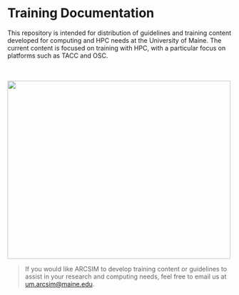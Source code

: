 # Training Documentation

This repository is intended for distribution of guidelines and training content developed for computing and HPC needs at the University of Maine. The current content is focused on training with HPC, with a particular focus on platforms such as TACC and OSC.

<br />
<br />


<img src="https://user-images.githubusercontent.com/12448633/136594600-9aceaac9-6575-403b-937a-efdaf3a54db0.jpg" width="500" height="400">


> If you would like ARCSIM to develop training content or guidelines to assist in your research and computing needs, feel free to email us at um.arcsim@maine.edu.
